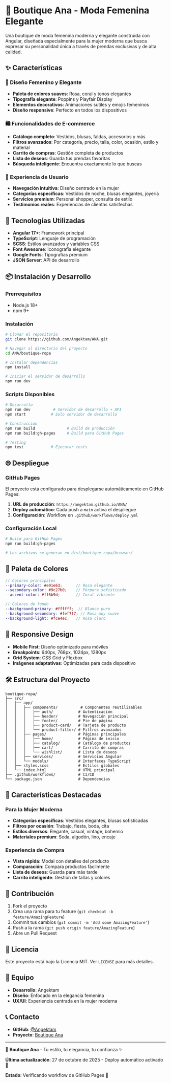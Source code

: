 # 💖 Boutique Ana - Moda Femenina Elegante

Una boutique de moda femenina moderna y elegante construida con Angular, diseñada especialmente para la mujer moderna que busca expresar su personalidad única a través de prendas exclusivas y de alta calidad.

## ✨ Características

### 🎨 Diseño Femenino y Elegante
- **Paleta de colores suaves**: Rosa, coral y tonos elegantes
- **Tipografía elegante**: Poppins y Playfair Display
- **Elementos decorativos**: Animaciones sutiles y emojis femeninos
- **Diseño responsive**: Perfecto en todos los dispositivos

### 🛍️ Funcionalidades de E-commerce
- **Catálogo completo**: Vestidos, blusas, faldas, accesorios y más
- **Filtros avanzados**: Por categoría, precio, talla, color, ocasión, estilo y material
- **Carrito de compras**: Gestión completa de productos
- **Lista de deseos**: Guarda tus prendas favoritas
- **Búsqueda inteligente**: Encuentra exactamente lo que buscas

### 🎯 Experiencia de Usuario
- **Navegación intuitiva**: Diseño centrado en la mujer
- **Categorías específicas**: Vestidos de noche, blusas elegantes, joyería
- **Servicios premium**: Personal shopper, consulta de estilo
- **Testimonios reales**: Experiencias de clientas satisfechas

## 🚀 Tecnologías Utilizadas

- **Angular 17+**: Framework principal
- **TypeScript**: Lenguaje de programación
- **SCSS**: Estilos avanzados y variables CSS
- **Font Awesome**: Iconografía elegante
- **Google Fonts**: Tipografías premium
- **JSON Server**: API de desarrollo

## 📦 Instalación y Desarrollo

### Prerrequisitos
- Node.js 18+
- npm 9+

### Instalación
```bash
# Clonar el repositorio
git clone https://github.com/Angektam/ANA.git

# Navegar al directorio del proyecto
cd ANA/boutique-ropa

# Instalar dependencias
npm install

# Iniciar el servidor de desarrollo
npm run dev
```

### Scripts Disponibles
```bash
# Desarrollo
npm run dev          # Servidor de desarrollo + API
npm start           # Solo servidor de desarrollo

# Construcción
npm run build              # Build de producción
npm run build:gh-pages     # Build para GitHub Pages

# Testing
npm test            # Ejecutar tests
```

## 🌐 Despliegue

### GitHub Pages
El proyecto está configurado para desplegarse automáticamente en GitHub Pages:

1. **URL de producción**: `https://angektam.github.io/ANA/`
2. **Deploy automático**: Cada push a `main` activa el despliegue
3. **Configuración**: Workflow en `.github/workflows/deploy.yml`

### Configuración Local
```bash
# Build para GitHub Pages
npm run build:gh-pages

# Los archivos se generan en dist/boutique-ropa/browser/
```

## 🎨 Paleta de Colores

```scss
// Colores principales
--primary-color: #e91e63;      // Rosa elegante
--secondary-color: #9c27b0;    // Púrpura sofisticado
--accent-color: #ff6b9d;       // Coral vibrante

// Colores de fondo
--background-primary: #ffffff;  // Blanco puro
--background-secondary: #fef7f7; // Rosa muy suave
--background-light: #fce4ec;   // Rosa claro
```

## 📱 Responsive Design

- **Mobile First**: Diseño optimizado para móviles
- **Breakpoints**: 640px, 768px, 1024px, 1280px
- **Grid System**: CSS Grid y Flexbox
- **Imágenes adaptativas**: Optimizadas para cada dispositivo

## 🛠️ Estructura del Proyecto

```
boutique-ropa/
├── src/
│   ├── app/
│   │   ├── components/          # Componentes reutilizables
│   │   │   ├── auth/           # Autenticación
│   │   │   ├── header/         # Navegación principal
│   │   │   ├── footer/         # Pie de página
│   │   │   ├── product-card/   # Tarjeta de producto
│   │   │   └── product-filter/ # Filtros avanzados
│   │   ├── pages/              # Páginas principales
│   │   │   ├── home/           # Página de inicio
│   │   │   ├── catalog/        # Catálogo de productos
│   │   │   ├── cart/           # Carrito de compras
│   │   │   └── wishlist/       # Lista de deseos
│   │   ├── services/           # Servicios Angular
│   │   └── models/             # Interfaces TypeScript
│   ├── styles.scss             # Estilos globales
│   └── index.html              # HTML principal
├── .github/workflows/          # CI/CD
└── package.json                # Dependencias
```

## 🎯 Características Destacadas

### Para la Mujer Moderna
- **Categorías específicas**: Vestidos elegantes, blusas sofisticadas
- **Filtros por ocasión**: Trabajo, fiesta, boda, cita
- **Estilos diversos**: Elegante, casual, vintage, bohemio
- **Materiales premium**: Seda, algodón, lino, encaje

### Experiencia de Compra
- **Vista rápida**: Modal con detalles del producto
- **Comparación**: Compara productos fácilmente
- **Lista de deseos**: Guarda para más tarde
- **Carrito inteligente**: Gestión de tallas y colores

## 🤝 Contribución

1. Fork el proyecto
2. Crea una rama para tu feature (`git checkout -b feature/AmazingFeature`)
3. Commit tus cambios (`git commit -m 'Add some AmazingFeature'`)
4. Push a la rama (`git push origin feature/AmazingFeature`)
5. Abre un Pull Request

## 📄 Licencia

Este proyecto está bajo la Licencia MIT. Ver `LICENSE` para más detalles.

## 👥 Equipo

- **Desarrollo**: Angektam
- **Diseño**: Enfocado en la elegancia femenina
- **UX/UI**: Experiencia centrada en la mujer moderna

## 📞 Contacto

- **GitHub**: [@Angektam](https://github.com/Angektam)
- **Proyecto**: [Boutique Ana](https://github.com/Angektam/ANA)

---

💖 **Boutique Ana** - Tu estilo, tu elegancia, tu confianza ✨

**Última actualización**: 27 de octubre de 2025 - Deploy automático activado 🚀

**Estado**: Verificando workflow de GitHub Pages 🔧